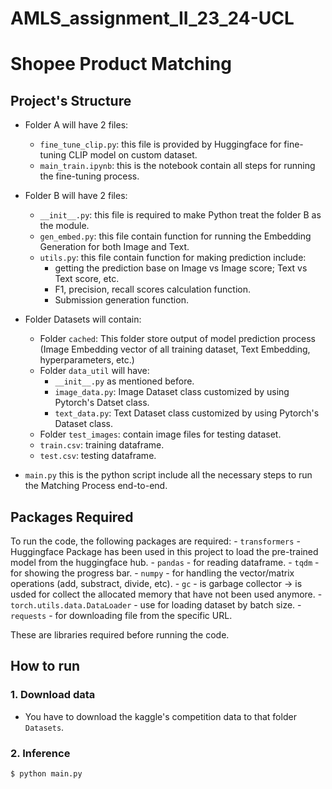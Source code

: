# AMLS_assignment_II_23_24-UCL
# Shopee Product Matching

## Project's Structure
- Folder A will have 2 files:
    - `fine_tune_clip.py`: this file is provided by Huggingface for fine-tuning CLIP model on custom dataset.
    - `main_train.ipynb`: this is the notebook contain all steps for running the fine-tuning process.

- Folder B will have 2 files:
    - `__init__.py`: this file is required to make Python treat the folder B as the module.
    - `gen_embed.py`: this file contain function for running the Embedding Generation for both Image and Text.
    - `utils.py`: this file contain function for making prediction include:
        - getting the prediction base on Image vs Image score; Text vs Text score, etc.
        - F1, precision, recall scores calculation function.
        - Submission generation function.

- Folder Datasets will contain:
    - Folder `cached`: This folder store output of model prediction process (Image Embedding vector of all training dataset, Text Embedding, hyperparameters, etc.)
    - Folder `data_util` will have:
        - `__init__.py` as mentioned before.
        - `image_data.py`: Image Dataset class customized by using Pytorch's Datset class.
        - `text_data.py`: Text Dataset class customized by using Pytorch's Dataset class. 
    - Folder `test_images`: contain image files for testing dataset.
    - `train.csv`: training dataframe.
    - `test.csv`: testing dataframe.
- `main.py` this is the python script include all the necessary steps to run the Matching Process end-to-end.

## Packages Required

To run the code, the following packages are required:
    - `transformers` - Huggingface Package has been used in this project to load the pre-trained model from the huggingface hub.
    - `pandas` - for reading dataframe.
    - `tqdm` - for showing the progress bar.
    - `numpy` - for handling the vector/matrix operations (add, substract, divide, etc).
    - `gc` - is garbage collector $\to$ is usded for collect the allocated memory that have not been used anymore.
    - `torch.utils.data.DataLoader` - use for loading dataset by batch size.
    - `requests` - for downloading file from the specific URL.

These are libraries required before running the code. 

## How to run
### 1. Download data
- You have to download the kaggle's competition data to that folder `Datasets`.

### 2. Inference
```python
$ python main.py
```